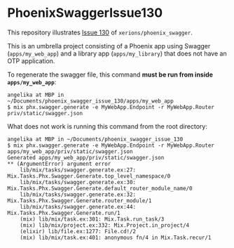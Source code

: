 # PhoenixSwaggerIssue130

This repository illustrates [Issue 130](https://github.com/xerions/phoenix_swagger/issues/130) of `xerions/phoenix_swagger`.

This is an umbrella project consisting of a Phoenix app using Swagger (`apps/my_web_app`) and a library app (`apps/my_library`) that does not have an OTP application.

To regenerate the swagger file, this command **must be run from inside `apps/my_web_app`**:

```
angelika at MBP in ~/Documents/phoenix_swagger_issue_130/apps/my_web_app
$ mix phx.swagger.generate -e MyWebApp.Endpoint -r MyWebApp.Router priv/static/swagger.json
```

What does not work is running this command from the root directory:

```
angelika at MBP in ~/Documents/phoenix_swagger_issue_130 
$ mix phx.swagger.generate -e MyWebApp.Endpoint -r MyWebApp.Router apps/my_web_app/priv/static/swagger.json
Generated apps/my_web_app/priv/static/swagger.json
** (ArgumentError) argument error
    lib/mix/tasks/swagger.generate.ex:27: Mix.Tasks.Phx.Swagger.Generate.top_level_namespace/0
    lib/mix/tasks/swagger.generate.ex:30: Mix.Tasks.Phx.Swagger.Generate.default_router_module_name/0
    lib/mix/tasks/swagger.generate.ex:32: Mix.Tasks.Phx.Swagger.Generate.router_module/1
    lib/mix/tasks/swagger.generate.ex:44: Mix.Tasks.Phx.Swagger.Generate.run/1
    (mix) lib/mix/task.ex:301: Mix.Task.run_task/3
    (mix) lib/mix/project.ex:332: Mix.Project.in_project/4
    (elixir) lib/file.ex:1277: File.cd!/2
    (mix) lib/mix/task.ex:401: anonymous fn/4 in Mix.Task.recur/1
```
